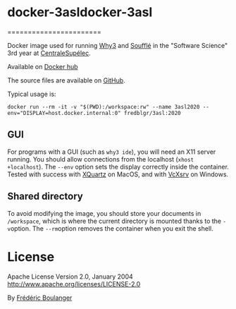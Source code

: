 # docker-3asldocker-3asl
=======================


Docker image used for running [Why3](http://why3.lri.fr) and [Soufflé](https://souffle-lang.github.io/) in the "Software Science" 3rd year at [CentraleSupélec](http://www.centralesupelec.fr).

Available on [Docker hub](https://hub.docker.com/r/fredblgr/3asl)

The source files are available on [GitHub](https://github.com/Frederic-Boulanger-UPS/docker-3asl).

Typical usage is:

```
docker run --rm -it -v "$(PWD):/workspace:rw" --name 3asl2020 --env="DISPLAY=host.docker.internal:0" fredblgr/3asl:2020
```

GUI
-----
For programs with a GUI (such as ```why3 ide```), you will need an X11 server running. You should allow connections from the localhost (```xhost +localhost```). The ```--env``` option sets the display correctly inside the container. Tested with success with [XQuartz](https://www.xquartz.org/) on MacOS, and with [VcXsrv](https://sourceforge.net/projects/vcxsrv/) on Windows.

Shared directory
----------------

To avoid modifying the image, you should store your documents in ```/workspace```, which is where the current directory is mounted thanks to the ```-v```option. The ```--rm```option removes the container when you exit the shell.

License
==================

Apache License Version 2.0, January 2004 http://www.apache.org/licenses/LICENSE-2.0

By [Frédéric Boulanger](https://github.com/Frederic-Boulanger-UPS)

